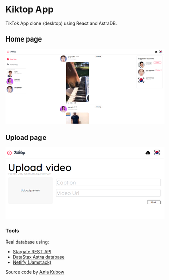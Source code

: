 # Kiktop App #
TikTok App clone (desktop) using React and AstraDB.

## Home page
![Home Page](https://github.com/LSS-commits/kiktop_react/blob/main/src/assets/homepage.PNG?raw=true)

## Upload page
![Upload Page](https://github.com/LSS-commits/kiktop_react/blob/main/src/assets/uploadpage.PNG?raw=true)

### Tools
Real database using: 

- [Stargate REST API](https://stargate.io/) 
- [DataStax Astra database](https://www.datastax.com/)
- [Netlify (Jamstack)](https://www.netlify.com/jamstack/)

Source code by [Ania Kubow](https://github.com/kubowania/stargate-tik-tok)
